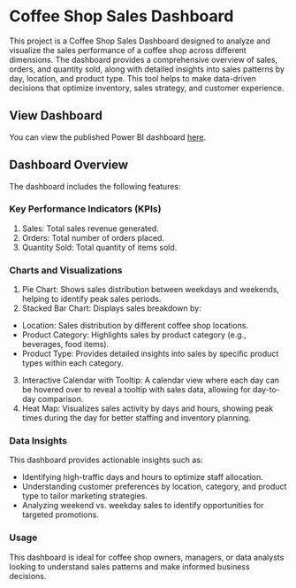 # Coffee Shop Sales Dashboard
This project is a Coffee Shop Sales Dashboard designed to analyze and visualize the sales performance of a coffee shop across different dimensions. The dashboard provides a comprehensive overview of sales, orders, and quantity sold, along with detailed insights into sales patterns by day, location, and product type. This tool helps to make data-driven decisions that optimize inventory, sales strategy, and customer experience.

## View Dashboard
You can view the published Power BI dashboard [here](https://app.powerbi.com/groups/me/reports/48ece9cc-53ba-441f-a7ae-b3a29b1d685c/53c8418b186b78161038?experience=power-bi).

## Dashboard Overview
The dashboard includes the following features:

### Key Performance Indicators (KPIs)
1. Sales: Total sales revenue generated.
2. Orders: Total number of orders placed.
3. Quantity Sold: Total quantity of items sold.
### Charts and Visualizations
1. Pie Chart: Shows sales distribution between weekdays and weekends, helping to identify peak sales periods.
2. Stacked Bar Chart: Displays sales breakdown by:
- Location: Sales distribution by different coffee shop locations.
- Product Category: Highlights sales by product category (e.g., beverages, food items).
- Product Type: Provides detailed insights into sales by specific product types within each category.
3. Interactive Calendar with Tooltip: A calendar view where each day can be hovered over to reveal a tooltip with sales data, allowing for day-to-day comparison.
4. Heat Map: Visualizes sales activity by days and hours, showing peak times during the day for better staffing and inventory planning.

### Data Insights
This dashboard provides actionable insights such as:
- Identifying high-traffic days and hours to optimize staff allocation.
- Understanding customer preferences by location, category, and product type to tailor marketing strategies.
- Analyzing weekend vs. weekday sales to identify opportunities for targeted promotions.

### Usage
This dashboard is ideal for coffee shop owners, managers, or data analysts looking to understand sales patterns and make informed business decisions.

